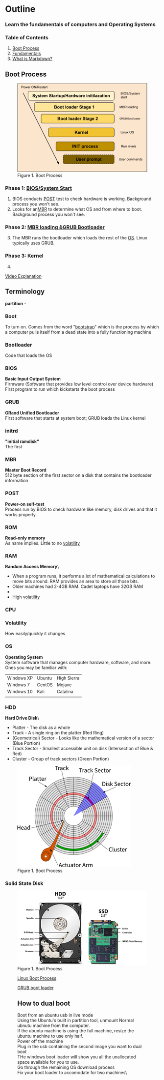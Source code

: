 <link rel="stylesheet" type="text/css" href="Computers 101.css">

# Outline
### Learn the fundamentals of computers and Operating Systems

### Table of Contents
1. [Boot Process](#Boot-Process)
2. [Fundamentals](#Fundamentals)
3. [What is Markdown?](#Markdown-in-a-nutshell)

## Boot Process


<figure>
  <img src="pictures/Computers 101/Linux-Boot-Process.png" alt="my alt text"/>
  <figcaption>Figure 1. Boot Process</figcaption>
</figure>

### Phase 1: [BIOS/System Start](#BIOS)
1. BIOS conducts [POST](#POST) test to check hardware is working. Background process you won't see.
2. Looks for an[MBR](#MBR) to determine what OS and from where to boot. Background process you won't see.
### Phase 2: [MBR loading &GRUB Bootloader](#Bootloader)
3. The MBR runs the bootloader which loads the rest of the [OS](#OS). Linux typically uses GRUB.
### Phase 3: Kernel
4. 

[Video Explanation](https://www.youtube.com/watch?v=mHB0Z-HUauo)

## Terminology


**partition** - 

### Boot
To turn on. Comes from the word "[bootstrap](https://en.wiktionary.org/wiki/pull_oneself_up_by_one%27s_bootstraps)" which is the process by which a computer pulls itself from a dead state into a fully functioning machine

### Bootloader
Code that loads the OS

### BIOS
**Basic Input Output System**\
Firmware (Software that provides low level control over device hardware) First program to run which kickstarts the boot process

### GRUB
**GRand Unified Bootloader**\
First software that starts at system boot; GRUB loads the Linux kernel

### initrd
**"initial ramdisk"**\
The first 

### MBR
**Master Boot Record**\
512 byte section of the first sector on a disk that contains the bootloader information

### POST
**Power-on self-test**\
Process run by BIOS to check hardware like memory, disk drives and that it works properly.

### **ROM**
**Read-only memory**\
As name implies. Little to no [volatility](#volatility)

### **RAM**
**Random Access Memory**\
* When a program runs, it performs a lot of mathematical calculations to move bits around. RAM provides an area to store all those bits.
* Older machines had 2-4GB RAM. Cadet laptops have 32GB RAM
* 
* High [volatility](#volatility)

### **CPU**

### **Volatility**
How easily/quickly it changes


### **OS**
**Operating System**\
System software that manages computer hardware, software, and more. Ones you may be familiar with:

|  |  |  |
| - | - | - |
| Windows XP | Ubuntu | High Sierra |
| Windows 7 | CentOS | Mojave |
| Windows 10 | Kali | Catalina |
|  |  |

### HDD
**Hard Drive Disk**\
* Platter - The disk as a whole
* Track - A single ring on the platter (Red Ring)
* (Geometrical) Sector - Looks like the mathematical version of a sector (Blue Portion)
* Track Sector - Smallest accessible unit on disk (Intersection of Blue & Red)
* Cluster - Group of track sectors (Green Portion)

<figure>
  <img src="pictures/Computers 101/Hard Disk.jpg" alt="my alt text"/>
  <figcaption>Figure 1. Boot Process</figcaption>
</figure>

### Solid State Disk


<figure>
  <img src="pictures/Computers 101/HDDvsSSD.png" alt="my alt text"/>
  <figcaption>Figure 1. Boot Process</figcaption>

[Linux Boot Process](https://www.youtube.com/watch?v=mHB0Z-HUauo)

[GRUB boot loader](https://askubuntu.com/questions/347203/what-exactly-is-grub)

## How to dual boot
Boot from an ubuntu usb in live mode\
Using the Ubuntu's built in partition tool, unmount Normal ubnutu machine from the computer.\
If the ubuntu machine is using the full machine, resize the ubuntu machine to use only half.\
Power off the machine\
Plug in the usb containing the second image you want to dual boot\
THe windows boot loader will show you all the unallocated space available for you to use.\
Go through the remaining OS download process\
Fix your boot loader to accomodate for two machines\

